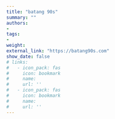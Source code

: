 ```yaml
---
title: "batang 90s"
summary: ""
authors:
- 
tags:
- 
weight: 
external_link: "https://batang90s.com"
show_date: false
# links:
#   - icon_pack: fas
#     icon: bookmark
#     name: 
#     url: ''
#   - icon_pack: fas
#     icon: bookmark
#     name: 
#     url: ''
---
```



